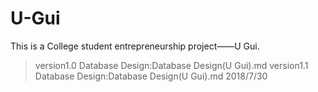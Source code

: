 # U-Gui
This is a College student entrepreneurship project——U Gui.
> version1.0 Database Design:Database Design(U Gui).md
> version1.1 Database Design:Database Design(U Gui).md 2018/7/30
